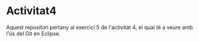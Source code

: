 # Activitat4
Aquest repositori pertany al exercici 5 de l'activitat 4, el qual té a veure amb l'ús del Git en Eclipse.
